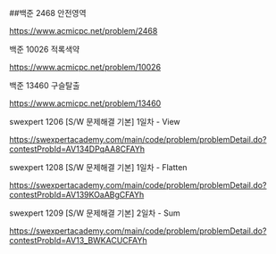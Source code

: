 ##백준 2468 안전영역

https://www.acmicpc.net/problem/2468

백준 10026 적록색약

https://www.acmicpc.net/problem/10026

백준 13460 구슬탈출

https://www.acmicpc.net/problem/13460

swexpert 1206 [S/W 문제해결 기본] 1일차 - View

https://swexpertacademy.com/main/code/problem/problemDetail.do?contestProbId=AV134DPqAA8CFAYh

swexpert 1208 [S/W 문제해결 기본] 1일차 - Flatten

https://swexpertacademy.com/main/code/problem/problemDetail.do?contestProbId=AV139KOaABgCFAYh

swexpert 1209 [S/W 문제해결 기본] 2일차 - Sum

https://swexpertacademy.com/main/code/problem/problemDetail.do?contestProbId=AV13_BWKACUCFAYh
